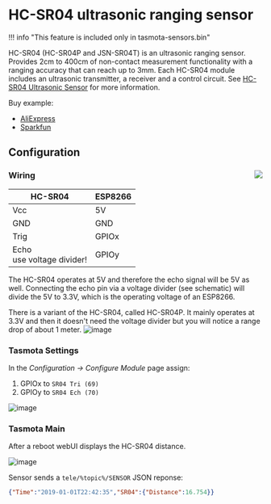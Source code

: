 # HC-SR04 ultrasonic ranging sensor

!!! info "This feature is included only in tasmota-sensors.bin" 

HC-SR04 (HC-SR04P and JSN-SR04T) is an ultrasonic ranging sensor. Provides 2cm to 400cm of non-contact measurement functionality with a ranging accuracy that can reach up to 3mm. Each HC-SR04 module includes an ultrasonic transmitter, a receiver and a control circuit. See [HC-SR04 Ultrasonic Sensor](https://www.sparkfun.com/products/13959) for more information.

Buy example: 
- [AliExpress](https://www.aliexpress.com/item/4000124226294.html)
- [Sparkfun](https://www.sparkfun.com/products/13959)

## Configuration

### Wiring<img src="https://raw.githubusercontent.com/arendst/arendst.github.io/master/media/wemos/wemos_hc-sr04_schematic.jpg" align=right></img>

| HC-SR04   | ESP8266 |
|---|---|
|Vcc   |5V |
|GND   |GND |
|Trig   |GPIOx |
|Echo<br>use voltage divider!   |GPIOy | 

The HC-SR04 operates at 5V and therefore the echo signal will be 5V as well. Connecting the echo pin via a voltage divider (see schematic) will divide the 5V to 3.3V, which is the operating voltage of an ESP8266.

There is a variant of the HC-SR04, called HC-SR04P. It mainly operates at 3.3V and then it doesn't need the voltage divider but you will notice a range drop of about 1 meter.
![image](https://user-images.githubusercontent.com/5904370/68340827-75155880-00e7-11ea-8f79-efd47bd421bc.png)

### Tasmota Settings 
In the _Configuration -> Configure Module_ page assign:
1. GPIOx to `SR04 Tri (69)`
2. GPIOy to `SR04 Ech (70)`

![image](https://user-images.githubusercontent.com/5904370/68340227-4ea2ed80-00e6-11ea-90bf-c6da3cd6eb22.png)

### Tasmota Main
After a reboot webUI displays the HC-SR04 distance.

![image](https://user-images.githubusercontent.com/5904370/68340187-39c65a00-00e6-11ea-8c27-22527368e3d5.png)

Sensor sends a  `tele/%topic%/SENSOR` JSON reponse:
```json
{"Time":"2019-01-01T22:42:35","SR04":{"Distance":16.754}}
```
